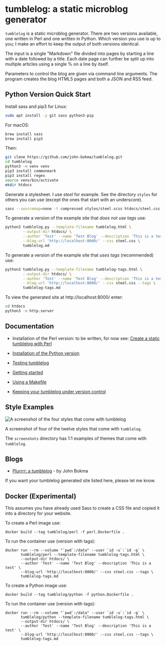 # tumblelog: a static microblog generator

`tumblelog` is a static microblog generator. There are two versions
available, one written in Perl and one written in Python. Which
version you use is up to you; I make an effort to keep the output of
both versions identical.

The input is a single "Markdown" file divided into pages by starting a
line with a date followed by a title. Each date page can further be
split up into multiple articles using a single % on a line by itself.

Parameters to control the blog are given via command line
arguments. The program creates the blog HTML5 pages and both a JSON
and RSS feed.

## Python Version Quick Start

Install sass and pip3 for Linux:
```bash
sudo apt install -y git sass python3-pip
```

For macOS:
```bash
brew install sass
brew install pip3
```

Then:
```bash
git clone https://github.com/john-bokma/tumblelog.git
cd tumblelog
python3 -m venv venv
pip3 install commonmark
pip3 install regex
source venv/bin/activate
mkdir htdocs
```

Generate a stylesheet. I use *steel* for example. See the directory
`styles` for others you can use (except the ones that start with an
underscore).

```bash
sass --sourcemap=none -t compressed styles/steel.scss htdocs/steel.css
```

To generate a version of the example site that *does not use tags* use:

```bash
python3 tumblelog.py --template-filename tumblelog.html \
        --output-dir htdocs/ \
        --author 'Test' --name 'Test Blog' --description 'This is a test' \
        --blog-url 'http://localhost:8000/' --css steel.css \
        tumblelog.md
```

To generate a version of the example site that *uses tags*
(recommended) use:

```bash
python3 tumblelog.py --template-filename tumblelog-tags.html \
        --output-dir htdocs/ \
        --author 'Test' --name 'Test Blog' --description 'This is a test' \
        --blog-url 'http://localhost:8000/' --css steel.css --tags \
        tumblelog-tags.md
```

To view the generated site at http://localhost:8000/ enter:

```bash
cd htdocs
python3 -m http.server
```

## Documentation

- Installation of the Perl version: to be written, for now see: [Create a static tumblelog with Perl](http://johnbokma.com/blog/2019/03/30/tumblelog-perl.html)

- [Installation of the Python version](http://johnbokma.com/articles/tumblelog/installation-of-the-python-version-of-tumblelog.html)
- [Testing tumblelog](http://johnbokma.com/articles/tumblelog/testing-tumblelog.html)
- [Getting started](http://johnbokma.com/articles/tumblelog/getting-started-with-tumblelog.html)
- [Using a Makefile](http://johnbokma.com/articles/tumblelog/using-a-makefile.html)
- [Keeping your tumblelog under version control](http://johnbokma.com/articles/tumblelog/keeping-your-blog-under-version-control-with-git.html)

## Style Examples

![A screenshot of the four styles that come with tumblelog](https://repository-images.githubusercontent.com/178557390/30c42f00-e7ae-11e9-839d-d6bd6faa6e48)

A screenshot of four of the twelve styles that come with `tumblelog`.

The `screenshots` directory has 1:1 examples of themes that come with
`tumblelog`.

## Blogs

- [Plurrrr: a tumblelog](http://plurrrr.com/) - by John Bokma

If you want your tumblelog generated site listed here, please let me know.

## Docker (Experimental)

This assumes you have already used Sass to create a CSS file and
copied it into a directory for your website.

To create a Perl image use:

```
docker build --tag tumblelog/perl -f perl.Dockerfile .
```

To run the container use (version with tags):

```
docker run --rm --volume "`pwd`:/data" --user `id -u`:`id -g` \
       tumblelog/perl --template-filename tumblelog-tags.html \
       --output-dir htdocs/ \
       --author 'Test' --name 'Test Blog' --description 'This is a test' \
       --blog-url 'http://localhost:8000/' --css steel.css --tags \
       tumblelog-tags.md
```

To create a Python image use:

```
docker build --tag tumblelog/python -f python.Dockerfile .
```

To run the container use (version with tags):

```
docker run --rm --volume "`pwd`:/data" --user `id -u`:`id -g` \
       tumblelog/python --template-filename tumblelog-tags.html \
       --output-dir htdocs/ \
       --author 'Test' --name 'Test Blog' --description 'This is a test' \
       --blog-url 'http://localhost:8000/' --css steel.css --tags \
       tumblelog-tags.md
```
